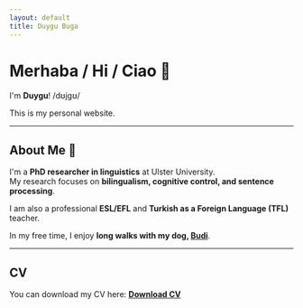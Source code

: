 ```yaml
---
layout: default
title: Duygu Buga
---
```


# Merhaba / Hi / Ciao 👋  
I'm **Duygu**! /dʊjɡʊ/  

This is my personal website.

---

## About Me 🐾 
I'm a **PhD researcher in linguistics** at Ulster University.  
My research focuses on **bilingualism, cognitive control, and sentence processing**.  

I am also a professional **ESL/EFL** and **Turkish as a Foreign Language (TFL)** teacher.  

In my free time, I enjoy **long walks with my dog, [Budi](budi.html)**.

---

## CV
You can download my CV here: [**Download CV**](cv-dbuga.pdf)
